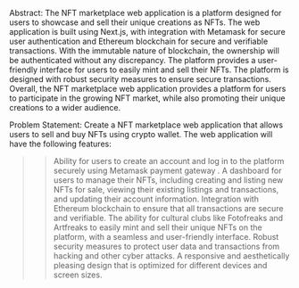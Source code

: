 
Abstract:
The NFT marketplace web application is a platform designed for users to showcase and sell their unique creations as NFTs. The web application is built using Next.js, with integration with Metamask for secure user authentication and Ethereum blockchain for secure and verifiable transactions. With the immutable nature of blockchain, the ownership will be authenticated without any discrepancy. The platform provides a user-friendly interface for users to easily mint and sell their NFTs. The platform is designed with robust security measures to ensure secure transactions. Overall, the NFT marketplace web application provides a platform for users to participate in the growing NFT market, while also promoting their unique creations to a wider audience.

Problem Statement:
Create a NFT marketplace web application that allows users to sell and buy NFTs using crypto wallet. The web application will have the following features:
>>Ability for users to create an account and log in to the platform securely using Metamask payment gateway .
>>A dashboard for users to manage their NFTs, including creating and listing new NFTs for sale, viewing their existing listings and transactions, and updating their account information.
>>Integration with Ethereum blockchain to ensure that all transactions are secure and verifiable.
>>The ability for cultural clubs like Fotofreaks and Artfreaks to easily mint and sell their unique NFTs on the platform, with a seamless and user-friendly interface.
>>Robust security measures to protect user data and transactions from hacking and other cyber attacks.
>>A responsive and aesthetically pleasing design that is optimized for different devices and screen sizes.

